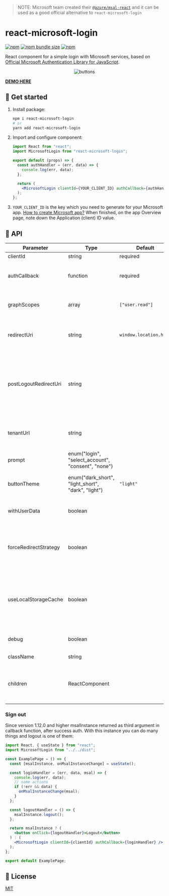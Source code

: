 > NOTE: Microsoft team created their [`@azure/msal-react`](https://www.npmjs.com/package/@azure/msal-react) and it can be used as a good official alternative to `react-microsoft-login`

# react-microsoft-login

[![npm](https://img.shields.io/npm/v/react-microsoft-login?logo=npm&cacheSeconds=1800)](https://www.npmjs.com/package/react-microsoft-login)
[![npm bundle size](https://img.shields.io/bundlephobia/minzip/react-microsoft-login?cacheSeconds=1800)](https://www.npmjs.com/package/react-microsoft-login)
[![npm](https://img.shields.io/npm/dt/react-microsoft-login?cacheSeconds=1800)](https://www.npmjs.com/package/react-microsoft-login)

React component for a simple login with Microsoft services, based on [Official Microsoft Authentication Library for JavaScript](https://github.com/AzureAD/microsoft-authentication-library-for-js).

<p align="center">
  <img src="https://user-images.githubusercontent.com/28801003/65941169-0cc1c000-e433-11e9-909d-bd97be8100b2.jpg" alt="buttons">
</p>

**[DEMO HERE](https://alexandrtovmach.github.io/react-microsoft-login/)**

## 🚀 Get started

1. Install package:
   ```sh
   npm i react-microsoft-login
   # or
   yarn add react-microsoft-login
   ```
2. Import and configure component:

   ```jsx
   import React from "react";
   import MicrosoftLogin from "react-microsoft-login";

   export default (props) => {
     const authHandler = (err, data) => {
       console.log(err, data);
     };

     return (
       <MicrosoftLogin clientId={YOUR_CLIENT_ID} authCallback={authHandler} />
     );
   };
   ```

3. `YOUR_CLIENT_ID` is the key which you need to generate for your Microsoft app. [How to create Microsoft app?](https://docs.microsoft.com/en-us/azure/active-directory/develop/quickstart-v2-register-an-app) When finished, on the app Overview page, note down the Application (client) ID value.

## 📖 API

| Parameter             | Type                                               | Default                | Description                                                                                                                                                                                                                               |
| --------------------- | -------------------------------------------------- | ---------------------- | ----------------------------------------------------------------------------------------------------------------------------------------------------------------------------------------------------------------------------------------- |
| clientId              | string                                             | required               | Application (client) ID                                                                                                                                                                                                                   |
| authCallback          | function                                           | required               | Callback function which takes three arguments `(error, authData, msalInstance)`                                                                                                                                                           |
| graphScopes           | array                                              | `["user.read"]`        | Array of Graph API permission names. [More about Graph API permissions](https://developer.microsoft.com/en-us/graph/docs/concepts/permissions_reference).                                                                                 |
| redirectUri           | string                                             | `window.location.href` | The redirect URI of the application, this should be same as the value in the application registration portal.                                                                                                                             |
| postLogoutRedirectUri | string                                             |                        | You can configure the URI to which it should redirect after sign-out by setting postLogoutRedirectUri. This URI should also be registered as the logout URI in your application registration.                                             |
| tenantUrl             | string                                             |                        | A URL indicating a directory that MSAL can request tokens from. [More about MSAL tenant auth](https://github.com/AzureAD/microsoft-authentication-library-for-js/wiki/MSAL-basics).                                                       |
| prompt                | enum("login", "select_account", "consent", "none") |                        | Specify custom [prompt behavior](https://docs.microsoft.com/en-us/azure/active-directory/develop/msal-js-prompt-behavior)                                                                                                                 |
| buttonTheme           | enum("dark_short", "light_short", "dark", "light") | `"light"`              | Theme for button style that based on [Official Microsoft brand design](https://docs.microsoft.com/en-us/azure/active-directory/develop/howto-add-branding-in-azure-ad-apps).                                                              |
| withUserData          | boolean                                            |                        | Boolean flag to make an additional request to GraphAPI to get user data.                                                                                                                                                                  |
| forceRedirectStrategy | boolean                                            |                        | Boolean flag to force redirect login strategy for all browsers. This strategy used by default just for IE browsers to avoid issues.                                                                                                       |
| useLocalStorageCache  | boolean                                            |                        | You can set cookie storage to `localStorage` for persistent login between tabs and sessions. Session storage is used by default. [More about SSO with MSAL](https://docs.microsoft.com/en-us/azure/active-directory/develop/msal-js-sso). |
| debug                 | boolean                                            |                        | Boolean flag to enable detailed logs of authorization process.                                                                                                                                                                            |
| className             | string                                             |                        | Additional class name string.                                                                                                                                                                                                             |
| children              | ReactComponent                                     |                        | Alternative way to provide custom button element as a children prop instead of [Official Microsoft brand design](https://docs.microsoft.com/en-us/azure/active-directory/develop/howto-add-branding-in-azure-ad-apps)                     |

### Sign out

Since version 1.12.0 and higher msalInstance returned as third argument in callback function, after success auth. With this instance you can do many things and logout is one of them:

```jsx
import React, { useState } from "react";
import MicrosoftLogin from "../../dist";

const ExamplePage = () => {
  const [msalInstance, onMsalInstanceChange] = useState();

  const loginHandler = (err, data, msal) => {
    console.log(err, data);
    // some actions
    if (!err && data) {
      onMsalInstanceChange(msal);
    }
  };

  const logoutHandler = () => {
    msalInstance.logout();
  };

  return msalInstance ? (
    <button onClick={logoutHandler}>Logout</button>
  ) : (
    <MicrosoftLogin clientId={clientId} authCallback={loginHandler} />
  );
};

export default ExamplePage;
```

## 📝 License

[MIT](https://github.com/alexandrtovmach/react-microsoft-login/blob/main/LICENSE)
